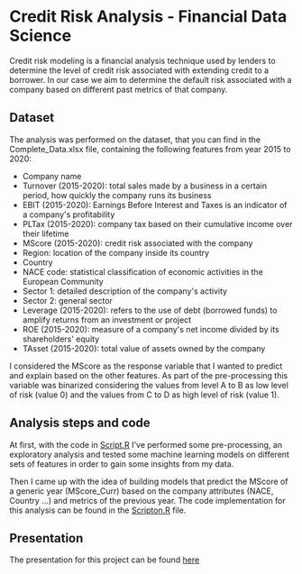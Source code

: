 # Credit Risk Analysis - Financial Data Science
Credit risk modeling is a financial analysis technique used by lenders to determine the level of credit risk associated with extending credit to a borrower. In our case we aim to determine the default risk associated with a company based on different past metrics of that company.

## Dataset
The analysis was performed on the dataset, that you can find in the Complete_Data.xlsx file, containing the following features from year 2015 to 2020:

- Company name
- Turnover (2015-2020): total sales made by a business in a certain period, how quickly the company runs its business
- EBIT (2015-2020): Earnings Before Interest and Taxes is an indicator of a company's profitability
- PLTax (2015-2020): company tax based on their cumulative income over their lifetime
- MScore (2015-2020): credit risk associated with the company
- Region: location of the company inside its country
- Country
- NACE code: statistical classification of economic activities in the European Community
- Sector 1: detailed description of the company's activity
- Sector 2: general sector
- Leverage (2015-2020): refers to the use of debt (borrowed funds) to amplify returns from an investment or project
- ROE (2015-2020): measure of a company's net income divided by its shareholders' equity
- TAsset (2015-2020): total value of assets owned by the company

I considered the MScore as the response variable that I wanted to predict and explain based on the other features.
As part of the pre-processing this variable was binarized considering the values from level A to B as low level of risk (value 0) and the values from C to D as high level of risk (value 1).

## Analysis steps and code
At first, with the code in [Script.R](https://github.com/AndreiBlindu/credit-risk-analysis/blob/main/Script.R) I've performed some pre-processing, an exploratory analysis and tested some machine learning models on different sets of features in order to gain some insights from my data. 

Then I came up with the idea of building models that predict the MScore of a generic year (MScore_Curr) based on the company attributes (NACE, Country ...) and metrics of the previous year. The code implementation for this analysis can be found in the [Scripton.R](https://github.com/AndreiBlindu/credit-risk-analysis/blob/main/Scripton.R) file.

## Presentation
The presentation for this project can be found [here](https://www.canva.com/design/DAFWsXvUJS8/8uQ4A2cNgiZu-38-Y3djIQ/view?utm_content=DAFWsXvUJS8&utm_campaign=designshare&utm_medium=link2&utm_source=sharebutton)


 
